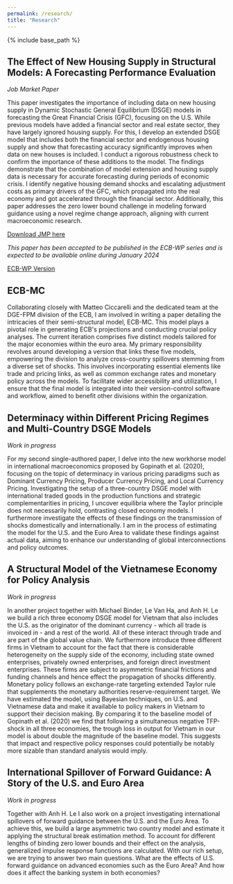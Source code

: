 ```yaml
---
permalink: /research/
title: "Research"
---
```


{% include base_path %}


## The Effect of New Housing Supply in Structural Models: A Forecasting Performance Evaluation
*Job Market Paper*

This paper investigates the importance of including data on new housing supply in Dynamic Stochastic General Equilibrium (DSGE) models in forecasting the Great Financial Crisis (GFC), focusing on the U.S. While previous models have added a financial sector and real estate sector, they have largely ignored housing supply. For this, I develop an extended DSGE model that includes both the financial sector and endogenous housing supply and show that forecasting accuracy significantly improves when data on new houses is included. I conduct a rigorous robustness check to confirm the importance of these additions to the model. The findings demonstrate that the combination of model extension and housing supply data is necessary for accurate forecasting during periods of economic crisis. I identify negative housing demand shocks and escalating adjustment costs as primary drivers of the GFC, which propagated into the real economy and got accelerated through the financial sector. Additionally, this paper addresses the zero lower bound challenge in modeling forward guidance using a novel regime change approach, aligning with current macroeconomic research.

[Download JMP here](http://stefangirstmair.github.io/files/JMP_Girstmair.pdf)

*This paper has been accepted to be published in the ECB-WP series and is expected to be available online during January 2024*

[ECB-WP Version](http://stefangirstmair.github.io/files/ECB_WP_Girstmair.pdf)

## ECB-MC
Collaborating closely with Matteo Ciccarelli and the dedicated team at the DGE-FPM division of the ECB, I am involved in writing a paper detailing the intricacies of their semi-structural model, ECB-MC. This model plays a pivotal role in generating ECB's projections and conducting crucial policy analyses. The current iteration comprises five distinct models tailored for the major economies within the euro area. My primary responsibility revolves around developing a version that links these five models, empowering the division to analyze cross-country spillovers stemming from a diverse set of shocks. This involves incorporating essential elements like trade and pricing links, as well as common exchange rates and monetary policy across the models. To facilitate wider accessibility and utilization, I ensure that the final model is integrated into their version-control software and workflow, aimed to benefit other divisions within the organization.


## Determinacy within Different Pricing Regimes and Multi-Country DSGE Models
*Work in progress*

For my second single-authored paper, I delve into the new workhorse model in international macroeconomics proposed by Gopinath et al. (2020), focusing on the topic of determinacy in various pricing paradigms such as Dominant Currency Pricing, Producer Currency Pricing, and Local Currency Pricing. Investigating the setup of a three-country DSGE model with international traded goods in the production functions and strategic complementarities in pricing, I uncover  equilibria where the Taylor principle  does not necessarily hold, contrasting closed economy models. I furthermore investigate the effects of these findings on the transmission of shocks domestically and internationally. I am in the process of estimating the model for the U.S. and the Euro Area to validate these findings against actual data, aiming to enhance our understanding of global interconnections and policy outcomes.

## A Structural Model of the Vietnamese Economy for Policy Analysis
*Work in progress*

In another project together with Michael Binder, Le Van Ha, and Anh H. Le we build a rich three economy DSGE model for Vietnam that also includes the U.S. as the originator of the dominant currency - which all trade is invoiced in - and a rest of the world. All of these interact through trade and are part of the global value chain. We furthermore introduce three different firms in Vietnam to account for the fact that there is considerable heterogeneity on the supply side of the economy, including state owned enterprises, privately owned enterprises, and foreign direct investment enterprises. These firms are subject to asymmetric financial frictions and funding channels and hence effect the propagation of shocks differently. Monetary policy follows an exchange-rate targeting extended Taylor rule that supplements the monetary authorities reserve-requirement target. We have estimated the model, using Bayesian techniques, on U.S. and Vietnamese data and make it available to policy makers in Vietnam to support their decision making. By comparing it to the baseline model of Gopinath et al. (2020) we find that following a simultaneous negative TFP-shock in all three economies, the trough loss in output for Vietnam in our model is about double the magnitude of the baseline model. This suggests that impact and respective policy responses could potentially be notably more sizable than standard analysis would imply. 

## International Spillover of Forward Guidance: A Story of the U.S. and Euro Area
*Work in progress*

Together with Anh H. Le I also work on a project investigating international spillovers of forward guidance between the U.S. and the Euro Area. To achieve this, we build a large asymmetric two country model and estimate it applying the structural break estimation method. To account for different lengths of binding zero lower bounds and their effect on the analysis, generalized impulse response functions are calculated. With our rich setup, we are trying to answer two main questions. What are the effects of U.S. forward guidance on advanced economies such as the Euro Area? And how does it affect the banking system in both economies?




